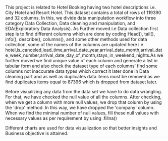 

This project is related to Hotel Booking having two hotel descriptions i.e. City Hotel and Resort Hotel. This dataset contains a total of rows of 119390 and 32 columns. In this, we divide data manipulation workflow into three category Data Collection, Data cleaning and manipulation, and EDA(Exploratory Data Analysis). As Further moved i.e Data collection first step is to find different columns which are done by coding Head(), tail(), info(), describe(), columns(), and some other methods used for data collection, some of the names of the columns are updated here i.e hotel,is_canceled,lead_time,arrival_date_year,arrival_date_month,arrival_date_week_number,arrival_date_day_of_month,stays_in_weekend_nights.As we further moved we find unique value of each column and generate a list in tabular form and also check the dataset type of each columns’ find some columns not inaccurate data types which correct it later done in Data cleaning part and as well as duplicates data items must be removed as we find duplicates items equal to 87396 which is dropped from dataset later.

Before visualizing any data from the data set we have to do data wrangling. For that, we have checked the null value of all the columns. After checking, when we get a column with more null values, we drop that column by using the 'drop' method. In this way, we have dropped the 'company' column. When we find the minimal number of null values, fill these null values with necessary values as per requirement by using .fillna()

Different charts are used for data visualization so that better insights and Business objective is attained. 

 


